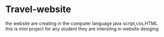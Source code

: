 # Travel-website
the website are creating in the computer language java script,css,HTML.
this is mini project for any student they are intersting in website desiging
